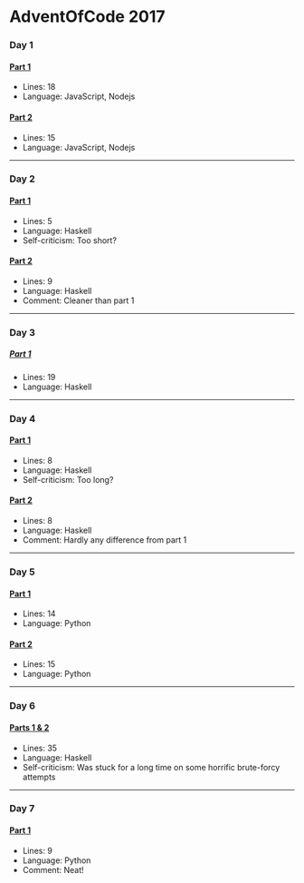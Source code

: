 # AdventOfCode 2017

### Day 1
#### [Part 1](https://github.com/sindrekjr/AdventOfCode2017/blob/master/01/1-solution.js)
* Lines: 18
* Language: JavaScript, Nodejs
#### [Part 2](https://github.com/sindrekjr/AdventOfCode2017/blob/master/01/2-solution.js)
* Lines: 15
* Language: JavaScript, Nodejs
---
### Day 2
#### [Part 1](https://github.com/sindrekjr/AdventOfCode2017/blob/master/02/1-solution.hs)
* Lines: 5
* Language: Haskell
* Self-criticism: Too short?
#### [Part 2](https://github.com/sindrekjr/AdventOfCode2017/blob/master/02/2-solution.hs)
* Lines: 9
* Language: Haskell
* Comment: Cleaner than part 1
---
### Day 3
##### [Part 1](https://github.com/sindrekjr/AdventOfCode2017/blob/master/03/1-solution.hs)
* Lines: 19
* Language: Haskell
---
### Day 4
#### [Part 1](https://github.com/sindrekjr/AdventOfCode2017/blob/master/04/1-solution.hs)
* Lines: 8
* Language: Haskell
* Self-criticism: Too long?
#### [Part 2](https://github.com/sindrekjr/AdventOfCode2017/blob/master/04/2-solution.hs)
* Lines: 8
* Language: Haskell
* Comment: Hardly any difference from part 1
---
### Day 5
#### [Part 1](https://github.com/sindrekjr/AdventOfCode2017/blob/master/05/1-solution.py)
* Lines: 14
* Language: Python
#### [Part 2](https://github.com/sindrekjr/AdventOfCode2017/blob/master/05/2-solution.py)
* Lines: 15
* Language: Python
---
### Day 6
#### [Parts 1 & 2](https://github.com/sindrekjr/AdventOfCode2017/blob/master/06/solution.hs)
* Lines: 35
* Language: Haskell
* Self-criticism: Was stuck for a long time on some horrific brute-forcy attempts
---
### Day 7
#### [Part 1](https://github.com/sindrekjr/AdventOfCode2017/blob/master/07/1-solution.py)
* Lines: 9
* Language: Python
* Comment: Neat!

